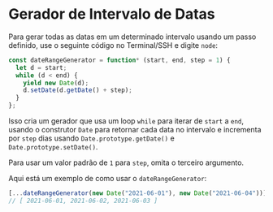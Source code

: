 # Gerador de Intervalo de Datas

Para gerar todas as datas em um determinado intervalo usando um passo definido, use o seguinte código no Terminal/SSH e digite `node`:

```js
const dateRangeGenerator = function* (start, end, step = 1) {
  let d = start;
  while (d < end) {
    yield new Date(d);
    d.setDate(d.getDate() + step);
  }
};
```

Isso cria um gerador que usa um loop `while` para iterar de `start` a `end`, usando o construtor `Date` para retornar cada data no intervalo e incrementa por `step` dias usando `Date.prototype.getDate()` e `Date.prototype.setDate()`.

Para usar um valor padrão de `1` para `step`, omita o terceiro argumento.

Aqui está um exemplo de como usar o `dateRangeGenerator`:

```js
[...dateRangeGenerator(new Date("2021-06-01"), new Date("2021-06-04"))];
// [ 2021-06-01, 2021-06-02, 2021-06-03 ]
```

